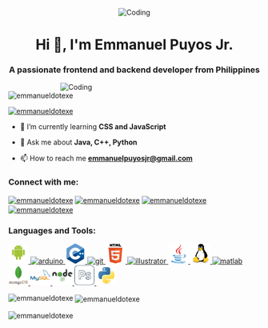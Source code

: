 <p align="center">
    <img width="500" src="https://media2.giphy.com/media/v1.Y2lkPTc5MGI3NjExd3F5ZzIzczMwZWZnaThxbWcwZHEwNHMyYm11aWVwcno5eG4yaTBmcyZlcD12MV9pbnRlcm5hbF9naWZfYnlfaWQmY3Q9Zw/zhmn2e7wjZ3nTj6sFy/giphy.gif" alt="Coding">
</p>


<h1 align="center">Hi 👋, I'm Emmanuel Puyos Jr.</h1>
<h3 align="center">A passionate frontend and backend developer from Philippines</h3>
<img align="right" alt="Coding" width="400" src="https://miro.medium.com/v2/resize:fit:1360/0*7Q3yvSIv_t0ioJ-Z.gif">


<p align="left"> <img src="https://komarev.com/ghpvc/?username=emmanueldotexe&label=Profile%20views&color=0e75b6&style=flat" alt="emmanueldotexe" /> </p>

<p align="left"> <a href="https://twitter.com/emmanueldotexe" target="blank"><img src="https://img.shields.io/twitter/follow/emmanueldotexe?logo=twitter&style=for-the-badge" alt="emmanueldotexe" /></a> </p>

- 🌱 I’m currently learning **CSS and JavaScript**

- 💬 Ask me about **Java, C++, Python**

- 📫 How to reach me **emmanuelpuyosjr@gmail.com**

<h3 align="left">Connect with me:</h3>
<p align="left">
<a href="https://twitter.com/emmanueldotexe" target="blank"><img align="center" src="https://raw.githubusercontent.com/rahuldkjain/github-profile-readme-generator/master/src/images/icons/Social/twitter.svg" alt="emmanueldotexe" height="30" width="40" /></a>
<a href="https://fb.com/emmanueldotexe" target="blank"><img align="center" src="https://raw.githubusercontent.com/rahuldkjain/github-profile-readme-generator/master/src/images/icons/Social/facebook.svg" alt="emmanueldotexe" height="30" width="40" /></a>
<a href="https://instagram.com/emmanueldotexe" target="blank"><img align="center" src="https://raw.githubusercontent.com/rahuldkjain/github-profile-readme-generator/master/src/images/icons/Social/instagram.svg" alt="emmanueldotexe" height="30" width="40" /></a>
<a href="https://www.leetcode.com/emmanueldotexe" target="blank"><img align="center" src="https://raw.githubusercontent.com/rahuldkjain/github-profile-readme-generator/master/src/images/icons/Social/leet-code.svg" alt="emmanueldotexe" height="30" width="40" /></a>
</p>

<h3 align="left">Languages and Tools:</h3>
<p align="left"> <a href="https://developer.android.com" target="_blank" rel="noreferrer"> <img src="https://raw.githubusercontent.com/devicons/devicon/master/icons/android/android-original-wordmark.svg" alt="android" width="40" height="40"/> </a> <a href="https://www.arduino.cc/" target="_blank" rel="noreferrer"> <img src="https://cdn.worldvectorlogo.com/logos/arduino-1.svg" alt="arduino" width="40" height="40"/> </a> <a href="https://www.w3schools.com/cpp/" target="_blank" rel="noreferrer"> <img src="https://raw.githubusercontent.com/devicons/devicon/master/icons/cplusplus/cplusplus-original.svg" alt="cplusplus" width="40" height="40"/> </a> <a href="https://git-scm.com/" target="_blank" rel="noreferrer"> <img src="https://www.vectorlogo.zone/logos/git-scm/git-scm-icon.svg" alt="git" width="40" height="40"/> </a> <a href="https://www.w3.org/html/" target="_blank" rel="noreferrer"> <img src="https://raw.githubusercontent.com/devicons/devicon/master/icons/html5/html5-original-wordmark.svg" alt="html5" width="40" height="40"/> </a> <a href="https://www.adobe.com/in/products/illustrator.html" target="_blank" rel="noreferrer"> <img src="https://www.vectorlogo.zone/logos/adobe_illustrator/adobe_illustrator-icon.svg" alt="illustrator" width="40" height="40"/> </a> <a href="https://www.java.com" target="_blank" rel="noreferrer"> <img src="https://raw.githubusercontent.com/devicons/devicon/master/icons/java/java-original.svg" alt="java" width="40" height="40"/> </a> <a href="https://www.linux.org/" target="_blank" rel="noreferrer"> <img src="https://raw.githubusercontent.com/devicons/devicon/master/icons/linux/linux-original.svg" alt="linux" width="40" height="40"/> </a> <a href="https://www.mathworks.com/" target="_blank" rel="noreferrer"> <img src="https://upload.wikimedia.org/wikipedia/commons/2/21/Matlab_Logo.png" alt="matlab" width="40" height="40"/> </a> <a href="https://www.mongodb.com/" target="_blank" rel="noreferrer"> <img src="https://raw.githubusercontent.com/devicons/devicon/master/icons/mongodb/mongodb-original-wordmark.svg" alt="mongodb" width="40" height="40"/> </a> <a href="https://www.mysql.com/" target="_blank" rel="noreferrer"> <img src="https://raw.githubusercontent.com/devicons/devicon/master/icons/mysql/mysql-original-wordmark.svg" alt="mysql" width="40" height="40"/> </a> <a href="https://nodejs.org" target="_blank" rel="noreferrer"> <img src="https://raw.githubusercontent.com/devicons/devicon/master/icons/nodejs/nodejs-original-wordmark.svg" alt="nodejs" width="40" height="40"/> </a> <a href="https://www.photoshop.com/en" target="_blank" rel="noreferrer"> <img src="https://raw.githubusercontent.com/devicons/devicon/master/icons/photoshop/photoshop-line.svg" alt="photoshop" width="40" height="40"/> </a> <a href="https://www.python.org" target="_blank" rel="noreferrer"> <img src="https://raw.githubusercontent.com/devicons/devicon/master/icons/python/python-original.svg" alt="python" width="40" height="40"/> </a> </p>

<p><img align="left" src="https://github-readme-stats.vercel.app/api/top-langs?username=emmanueldotexe&show_icons=true&locale=en&layout=compact" alt="emmanueldotexe" /></p>

<p>&nbsp;<img align="center" src="https://github-readme-stats.vercel.app/api?username=emmanueldotexe&show_icons=true&locale=en" alt="emmanueldotexe" /></p>

<p><img align="center" src="https://github-readme-streak-stats.herokuapp.com/?user=emmanueldotexe&" alt="emmanueldotexe" /></p>
